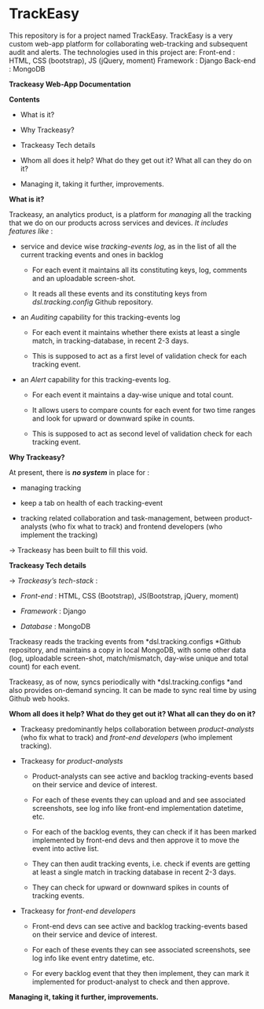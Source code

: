 # TrackEasy
This repository is for a project named TrackEasy. TrackEasy is a very custom web-app platform for collaborating web-tracking and subsequent audit and alerts.
The technologies used in this project are:
  Front-end : HTML, CSS (bootstrap), JS (jQuery, moment)
  Framework : Django
  Back-end : MongoDB

**Trackeasy Web-App Documentation**

**Contents**

* What is it?

* Why Trackeasy?

* Trackeasy Tech details

* Whom all does it help? What do they get out it? What all can they do on it?

* Managing it, taking it further, improvements.

**What is it?**

Trackeasy, an analytics product, is a platform for *managing* all the tracking that we do on our products across services and devices. *It includes features like* :

* service and device wise *tracking-events log*, as in the list of all the current tracking events and ones in backlog

    * For each event it maintains all its constituting keys, log, comments and an uploadable screen-shot. 

    * It reads all these events and its constituting keys from *dsl.tracking.config* Github repository. 

* an *Auditing* capability for this tracking-events log

    * For each event it maintains whether there exists at least a single match, in tracking-database, in recent 2-3 days.

    * This is supposed to act as a first level of validation check for each tracking event.

* an *Alert* capability for this tracking-events log.

    * For each event it maintains a day-wise unique and total count.

    * It allows users to compare counts for each event for two time ranges and look for upward or downward spike in counts. 

    * This is supposed to act as second level of validation check for each tracking event.

**Why Trackeasy?**

At present, there is **_no system_** in place for :

* managing tracking

* keep a tab on health of each tracking-event

* tracking related collaboration and task-management, between product-analysts (who fix what to track) and frontend developers (who implement the tracking)

→ Trackeasy has been built to fill this void.

**Trackeasy Tech details**

→ *Trackeasy’s tech-stack* :

* *Front-end* : HTML, CSS (Bootstrap), JS(Bootstrap, jQuery, moment)

* *Framework* : Django

* *Database* : MongoDB

Trackeasy reads the tracking events from *dsl.tracking.configs *Github repository, and maintains a copy in local MongoDB, with some other data (log, uploadable screen-shot, match/mismatch, day-wise unique and total count) for each event.

Trackeasy, as of now, syncs periodically with *dsl.tracking.configs *and also provides on-demand syncing. It can be made to sync real time by using Github web hooks.

**Whom all does it help? What do they get out it? What all can they do on it?**

* Trackeasy predominantly helps collaboration between *product-analysts* (who fix what to track) and *front-end developers* (who implement tracking).

* Trackeasy for *product-analysts*

    * Product-analysts can see active and backlog tracking-events based on their service and device of interest.

    * For each of these events they can upload and and see associated screenshots, see log info like front-end implementation datetime, etc.

    * For each of the backlog events, they can check if it has been marked implemented by front-end devs and then approve it to move the event into active list.

    * They can then audit tracking events, i.e. check if events are getting at least a single match in tracking database in recent 2-3 days.

    * They can check for upward or downward spikes in counts of tracking events.

* Trackeasy for *front-end developers*

    * Front-end devs can see active and backlog tracking-events based on their service and device of interest.

    * For each of these events they can see associated screenshots, see log info like event entry datetime, etc.

    * For every backlog event that they then implement, they can mark it implemented for product-analyst to check and then approve.

**Managing it, taking it further, improvements.**



